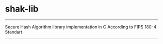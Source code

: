 # shak-lib

---

Secure Hash Algorithm library implementation in C
According to FIPS 180-4 Standart

---
